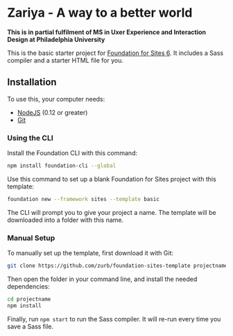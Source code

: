 # Zariya - A way to a better world

**This is in partial fulfilment of MS in Uxer Experience and Interaction Design at Philadelphia University**

This is the basic starter project for [Foundation for Sites 6](http://foundation.zurb.com/sites). It includes a Sass compiler and a starter HTML file for you.

## Installation

To use this, your computer needs:

- [NodeJS](https://nodejs.org/en/) (0.12 or greater)
- [Git](https://git-scm.com/)



### Using the CLI

Install the Foundation CLI with this command:

```bash
npm install foundation-cli --global
```

Use this command to set up a blank Foundation for Sites project with this template:

```bash
foundation new --framework sites --template basic
```

The CLI will prompt you to give your project a name. The template will be downloaded into a folder with this name.

### Manual Setup

To manually set up the template, first download it with Git:

```bash
git clone https://github.com/zurb/foundation-sites-template projectname
```

Then open the folder in your command line, and install the needed dependencies:

```bash
cd projectname
npm install
```

Finally, run `npm start` to run the Sass compiler. It will re-run every time you save a Sass file.
